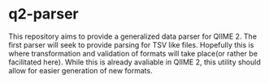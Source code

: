 # q2-parser
This repository aims to provide a generalized data parser for QIIME 2. The
first parser will seek to provide parsing for TSV like files. Hopefully this
is where transformation and validation of formats will take place(or rather be
facilitated here). While this is already avaliable in QIIME 2, this utility
should allow for easier generation of new formats. 
